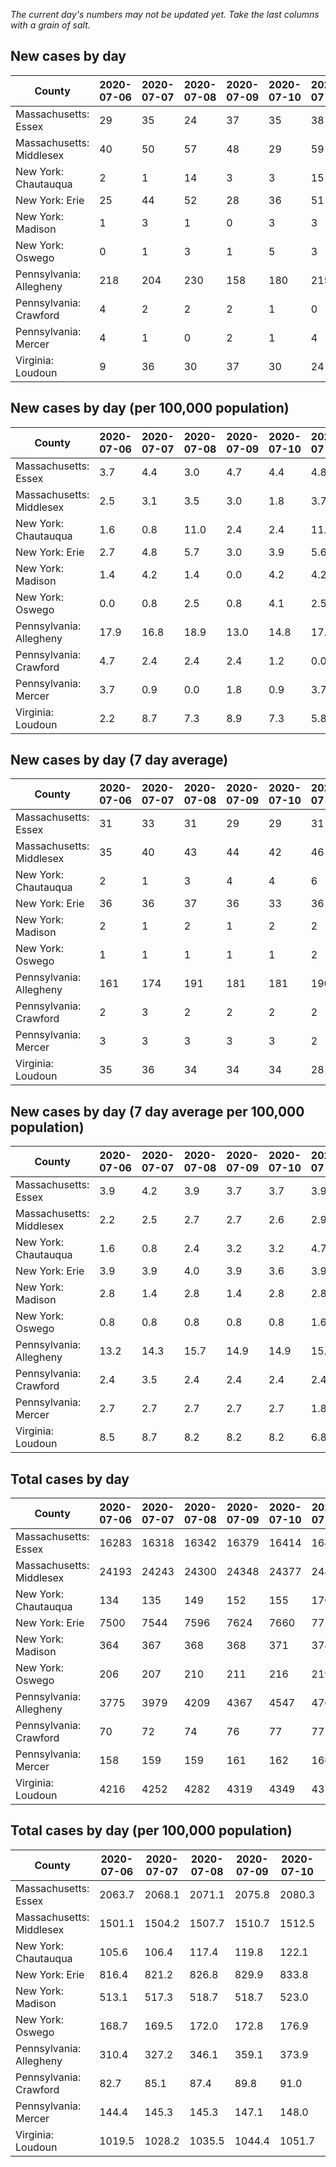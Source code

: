 _The current day's numbers may not be updated yet. Take the last columns with a grain of salt._
## New cases by day

| County | 2020-07-06 | 2020-07-07 | 2020-07-08 | 2020-07-09 | 2020-07-10 | 2020-07-11 | 2020-07-12 |
| --- | --- | --- | --- | --- | --- | --- | --- |
| Massachusetts: Essex | 29 | 35 | 24 | 37 | 35 | 38 |  |
| Massachusetts: Middlesex | 40 | 50 | 57 | 48 | 29 | 59 |  |
| New York: Chautauqua | 2 | 1 | 14 | 3 | 3 | 15 |  |
| New York: Erie | 25 | 44 | 52 | 28 | 36 | 51 | 31 |
| New York: Madison | 1 | 3 | 1 | 0 | 3 | 3 |  |
| New York: Oswego | 0 | 1 | 3 | 1 | 5 | 3 | 1 |
| Pennsylvania: Allegheny | 218 | 204 | 230 | 158 | 180 | 215 | 200 |
| Pennsylvania: Crawford | 4 | 2 | 2 | 2 | 1 | 0 |  |
| Pennsylvania: Mercer | 4 | 1 | 0 | 2 | 1 | 4 | 3 |
| Virginia: Loudoun | 9 | 36 | 30 | 37 | 30 | 24 | 34 |

## New cases by day (per 100,000 population)

| County | 2020-07-06 | 2020-07-07 | 2020-07-08 | 2020-07-09 | 2020-07-10 | 2020-07-11 | 2020-07-12 |
| --- | --- | --- | --- | --- | --- | --- | --- |
| Massachusetts: Essex | 3.7 | 4.4 | 3.0 | 4.7 | 4.4 | 4.8 |  |
| Massachusetts: Middlesex | 2.5 | 3.1 | 3.5 | 3.0 | 1.8 | 3.7 |  |
| New York: Chautauqua | 1.6 | 0.8 | 11.0 | 2.4 | 2.4 | 11.8 |  |
| New York: Erie | 2.7 | 4.8 | 5.7 | 3.0 | 3.9 | 5.6 | 3.4 |
| New York: Madison | 1.4 | 4.2 | 1.4 | 0.0 | 4.2 | 4.2 |  |
| New York: Oswego | 0.0 | 0.8 | 2.5 | 0.8 | 4.1 | 2.5 | 0.8 |
| Pennsylvania: Allegheny | 17.9 | 16.8 | 18.9 | 13.0 | 14.8 | 17.7 | 16.4 |
| Pennsylvania: Crawford | 4.7 | 2.4 | 2.4 | 2.4 | 1.2 | 0.0 |  |
| Pennsylvania: Mercer | 3.7 | 0.9 | 0.0 | 1.8 | 0.9 | 3.7 | 2.7 |
| Virginia: Loudoun | 2.2 | 8.7 | 7.3 | 8.9 | 7.3 | 5.8 | 8.2 |

## New cases by day (7 day average)

| County | 2020-07-06 | 2020-07-07 | 2020-07-08 | 2020-07-09 | 2020-07-10 | 2020-07-11 | 2020-07-12 |
| --- | --- | --- | --- | --- | --- | --- | --- |
| Massachusetts: Essex | 31 | 33 | 31 | 29 | 29 | 31 |  |
| Massachusetts: Middlesex | 35 | 40 | 43 | 44 | 42 | 46 |  |
| New York: Chautauqua | 2 | 1 | 3 | 4 | 4 | 6 |  |
| New York: Erie | 36 | 36 | 37 | 36 | 33 | 36 | 38 |
| New York: Madison | 2 | 1 | 2 | 1 | 2 | 2 |  |
| New York: Oswego | 1 | 1 | 1 | 1 | 1 | 2 | 2 |
| Pennsylvania: Allegheny | 161 | 174 | 191 | 181 | 181 | 190 | 201 |
| Pennsylvania: Crawford | 2 | 3 | 2 | 2 | 2 | 2 |  |
| Pennsylvania: Mercer | 3 | 3 | 3 | 3 | 3 | 2 | 2 |
| Virginia: Loudoun | 35 | 36 | 34 | 34 | 34 | 28 | 29 |

## New cases by day (7 day average per 100,000 population)

| County | 2020-07-06 | 2020-07-07 | 2020-07-08 | 2020-07-09 | 2020-07-10 | 2020-07-11 | 2020-07-12 |
| --- | --- | --- | --- | --- | --- | --- | --- |
| Massachusetts: Essex | 3.9 | 4.2 | 3.9 | 3.7 | 3.7 | 3.9 |  |
| Massachusetts: Middlesex | 2.2 | 2.5 | 2.7 | 2.7 | 2.6 | 2.9 |  |
| New York: Chautauqua | 1.6 | 0.8 | 2.4 | 3.2 | 3.2 | 4.7 |  |
| New York: Erie | 3.9 | 3.9 | 4.0 | 3.9 | 3.6 | 3.9 | 4.1 |
| New York: Madison | 2.8 | 1.4 | 2.8 | 1.4 | 2.8 | 2.8 |  |
| New York: Oswego | 0.8 | 0.8 | 0.8 | 0.8 | 0.8 | 1.6 | 1.6 |
| Pennsylvania: Allegheny | 13.2 | 14.3 | 15.7 | 14.9 | 14.9 | 15.6 | 16.5 |
| Pennsylvania: Crawford | 2.4 | 3.5 | 2.4 | 2.4 | 2.4 | 2.4 |  |
| Pennsylvania: Mercer | 2.7 | 2.7 | 2.7 | 2.7 | 2.7 | 1.8 | 1.8 |
| Virginia: Loudoun | 8.5 | 8.7 | 8.2 | 8.2 | 8.2 | 6.8 | 7.0 |

## Total cases by day

| County | 2020-07-06 | 2020-07-07 | 2020-07-08 | 2020-07-09 | 2020-07-10 | 2020-07-11 | 2020-07-12 |
| --- | --- | --- | --- | --- | --- | --- | --- |
| Massachusetts: Essex | 16283 | 16318 | 16342 | 16379 | 16414 | 16452 |  |
| Massachusetts: Middlesex | 24193 | 24243 | 24300 | 24348 | 24377 | 24436 |  |
| New York: Chautauqua | 134 | 135 | 149 | 152 | 155 | 170 |  |
| New York: Erie | 7500 | 7544 | 7596 | 7624 | 7660 | 7711 | 7742 |
| New York: Madison | 364 | 367 | 368 | 368 | 371 | 374 |  |
| New York: Oswego | 206 | 207 | 210 | 211 | 216 | 219 | 220 |
| Pennsylvania: Allegheny | 3775 | 3979 | 4209 | 4367 | 4547 | 4762 | 4962 |
| Pennsylvania: Crawford | 70 | 72 | 74 | 76 | 77 | 77 |  |
| Pennsylvania: Mercer | 158 | 159 | 159 | 161 | 162 | 166 | 169 |
| Virginia: Loudoun | 4216 | 4252 | 4282 | 4319 | 4349 | 4373 | 4407 |

## Total cases by day (per 100,000 population)

| County | 2020-07-06 | 2020-07-07 | 2020-07-08 | 2020-07-09 | 2020-07-10 | 2020-07-11 | 2020-07-12 |
| --- | --- | --- | --- | --- | --- | --- | --- |
| Massachusetts: Essex | 2063.7 | 2068.1 | 2071.1 | 2075.8 | 2080.3 | 2085.1 |  |
| Massachusetts: Middlesex | 1501.1 | 1504.2 | 1507.7 | 1510.7 | 1512.5 | 1516.2 |  |
| New York: Chautauqua | 105.6 | 106.4 | 117.4 | 119.8 | 122.1 | 134.0 |  |
| New York: Erie | 816.4 | 821.2 | 826.8 | 829.9 | 833.8 | 839.3 | 842.7 |
| New York: Madison | 513.1 | 517.3 | 518.7 | 518.7 | 523.0 | 527.2 |  |
| New York: Oswego | 168.7 | 169.5 | 172.0 | 172.8 | 176.9 | 179.3 | 180.2 |
| Pennsylvania: Allegheny | 310.4 | 327.2 | 346.1 | 359.1 | 373.9 | 391.6 | 408.0 |
| Pennsylvania: Crawford | 82.7 | 85.1 | 87.4 | 89.8 | 91.0 | 91.0 |  |
| Pennsylvania: Mercer | 144.4 | 145.3 | 145.3 | 147.1 | 148.0 | 151.7 | 154.4 |
| Virginia: Loudoun | 1019.5 | 1028.2 | 1035.5 | 1044.4 | 1051.7 | 1057.5 | 1065.7 |
